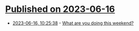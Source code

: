 # [Published on 2023-06-16](index.md)

* [2023-06-16, 10:25:38](https://lobste.rs/s/c7tqkz/what_are_you_doing_this_weekend) - [What are you doing this weekend?](https://lobste.rs/s/c7tqkz/what_are_you_doing_this_weekend)
